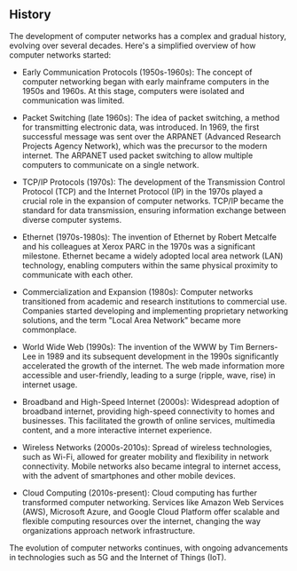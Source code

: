
## History

The development of computer networks has a complex and gradual history, evolving over several decades. Here's a simplified overview of how computer networks started:

- Early Communication Protocols (1950s-1960s): The concept of computer networking began with early mainframe computers in the 1950s and 1960s. At this stage, computers were isolated and communication was limited.

- Packet Switching (late 1960s): The idea of packet switching, a method for transmitting electronic data, was introduced. In 1969, the first successful message was sent over the ARPANET (Advanced Research Projects Agency Network), which was the precursor to the modern internet. The ARPANET used packet switching to allow multiple computers to communicate on a single network.

- TCP/IP Protocols (1970s): The development of the Transmission Control Protocol (TCP) and the Internet Protocol (IP) in the 1970s played a crucial role in the expansion of computer networks. TCP/IP became the standard for data transmission, ensuring information exchange between diverse computer systems.

- Ethernet (1970s-1980s): The invention of Ethernet by Robert Metcalfe and his colleagues at Xerox PARC in the 1970s was a significant milestone. Ethernet became a widely adopted local area network (LAN) technology, enabling computers within the same physical proximity to communicate with each other.

- Commercialization and Expansion (1980s): Computer networks transitioned from academic and research institutions to commercial use. Companies started developing and implementing proprietary networking solutions, and the term "Local Area Network" became more commonplace.

- World Wide Web (1990s): The invention of the WWW by Tim Berners-Lee in 1989 and its subsequent development in the 1990s significantly accelerated the growth of the internet. The web made information more accessible and user-friendly, leading to a surge (ripple, wave, rise) in internet usage.

- Broadband and High-Speed Internet (2000s): Widespread adoption of broadband internet, providing high-speed connectivity to homes and businesses. This facilitated the growth of online services, multimedia content, and a more interactive internet experience.

- Wireless Networks (2000s-2010s): Spread of wireless technologies, such as Wi-Fi, allowed for greater mobility and flexibility in network connectivity. Mobile networks also became integral to internet access, with the advent of smartphones and other mobile devices.

- Cloud Computing (2010s-present): Cloud computing has further transformed computer networking. Services like Amazon Web Services (AWS), Microsoft Azure, and Google Cloud Platform offer scalable and flexible computing resources over the internet, changing the way organizations approach network infrastructure.

The evolution of computer networks continues, with ongoing advancements in technologies such as 5G and the Internet of Things (IoT).

